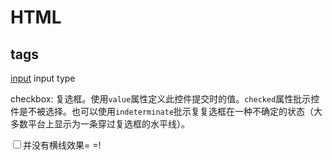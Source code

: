 # HTML

## tags

[input](https://developer.mozilla.org/zh-CN/docs/Web/HTML/Element/Input)
input type

checkbox: 复选框。使用`value`属性定义此控件提交时的值。`checked`属性批示控件是不被选择。也可以使用`indeterminate`批示复复选框在一种不确定的状态（大多数平台上显示为一条穿过复选框的水平线）。

<input type="checkbox" indeterminate>并没有横线效果= =!
